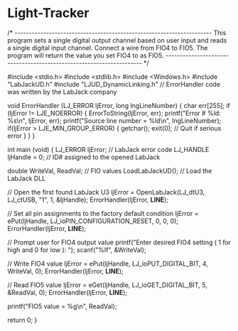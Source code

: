 # Light-Tracker

/* ---------------------------------------------------------------------
 This program sets a single digital output channel based on user input
 and reads a single digital input channel. Connect a wire from FIO4 to
 FIO5. The program will return the value you set FIO4 to as FIO5.
 --------------------------------------------------------------------- */
 
#include <stdio.h>
#include <stdlib.h>
#include <Windows.h>
#include "LabJackUD.h"
#include "LJUD_DynamicLinking.h"
// ErrorHandler code was written by the LabJack company

void ErrorHandler (LJ_ERROR ljError, long lngLineNumber)
{
  char err[255];
  if (ljError != LJE_NOERROR)
    {
      ErrorToString(ljError, err);
      printf("Error # %ld: %s\n", ljError, err);
      printf("Source line number = %ld\n", lngLineNumber);
      if(ljError > LJE_MIN_GROUP_ERROR)
        {
          getchar();
          exit(0); // Quit if serious error
        }
     }
}


int main (void)
{
  LJ_ERROR ljError; // LabJack error code
  LJ_HANDLE ljHandle = 0; // ID# assigned to the opened LabJack
  
  double WriteVal, ReadVal; // FIO values
  LoadLabJackUD(); // Load the LabJack DLL
  
  // Open the first found LabJack U3
  ljError = OpenLabJack(LJ_dtU3, LJ_ctUSB, "1", 1, &ljHandle);
  ErrorHandler(ljError, __LINE__);
  
  // Set all pin assignments to the factory default condition
  ljError = ePut(ljHandle, LJ_ioPIN_CONFIGURATION_RESET, 0, 0, 0);
  ErrorHandler(ljError, __LINE__);
  
  // Prompt user for FIO4 output value
  printf("Enter desired FIO4 setting ( 1 for high and 0 for low ): ");
  scanf("%lf", &WriteVal);
  
  // Write FIO4 value
  ljError = ePut(ljHandle, LJ_ioPUT_DIGITAL_BIT, 4, WriteVal, 0);
  ErrorHandler(ljError, __LINE__);

  // Read FIO5 value
  ljError = eGet(ljHandle, LJ_ioGET_DIGITAL_BIT, 5, &ReadVal, 0);
  ErrorHandler(ljError, __LINE__);
  
  printf("FIO5 value = %g\n", ReadVal);
  
  return 0;
}
    
